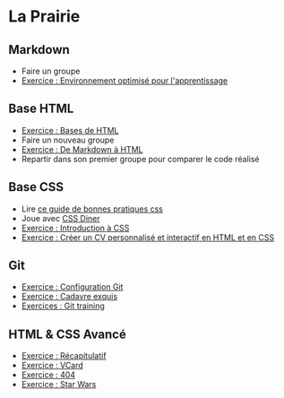 # La Prairie

## Markdown

- Faire un groupe  
- [Exercice : Environnement optimisé pour l'apprentissage](https://github.com/becodeorg/learning-environment)

## Base HTML

- [Exercice : Bases de HTML](html-css/exercice-html-basic.md)
- Faire un nouveau groupe
- [Exercice : De Markdown à HTML](html-css/exercice-markdown-to-html.md)
- Repartir dans son premier groupe pour comparer le code réalisé 

## Base CSS

- Lire [ce guide de bonnes pratiques css](http://guidecss.fr)
- Joue avec [CSS Diner](http://flukeout.github.io)
- [Exercice : Introduction à CSS](html-css/exercice-markdown-to-html-and-css.md)
- [Exercice : Créer un CV personnalisé et interactif en HTML et en CSS](html-css/exercice-creer-un-cv.md)

## Git

- [Exercice : Configuration Git](git/exercice-git-configuration.md)
- [Exercice : Cadavre exquis](git/exercice-git-cadavre-exquis.md)
- [Exercices : Git training](git/exercice-git-training.md)

## HTML & CSS Avancé

- [Exercice : Récapitulatif](html-css/exercice-summary.md)
- [Exercice : VCard](html-css/exercice-vcard-html.md)
- [Exercice : 404](html-css/exercice-404-html.md)
- [Exercice : Star Wars](html-css/exercice-star-wars.md)


